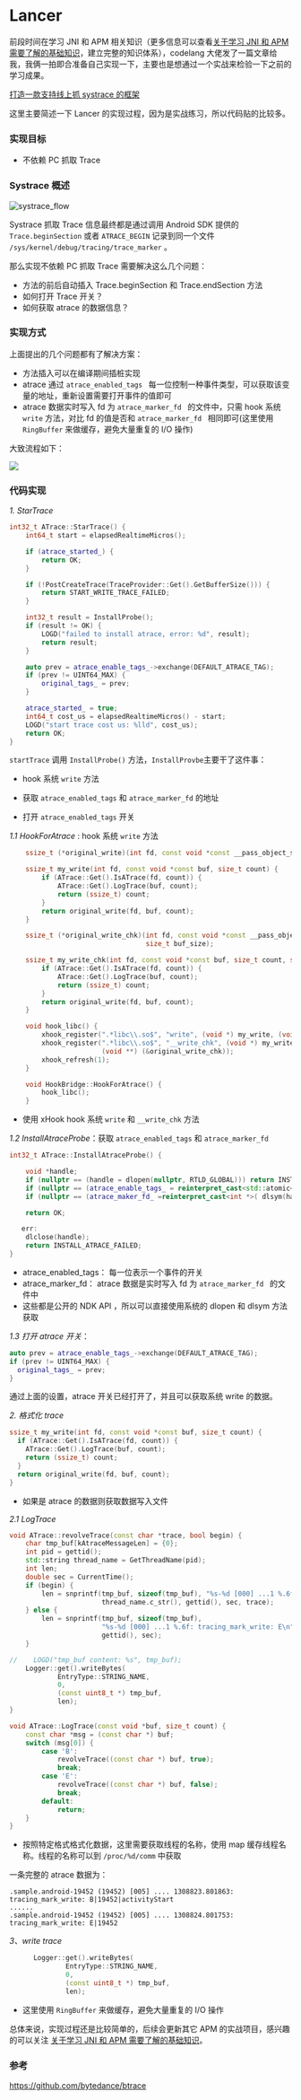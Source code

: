 # Lancer

前段时间在学习 JNI 和 APM 相关知识（更多信息可以查看[关于学习 JNI 和 APM 需要了解的基础知识](https://github.com/YoungTr/Swan)，建立完整的知识体系），codelang 大佬发了一篇文章给我，我俩一拍即合准备自己实现一下，主要也是想通过一个实战来检验一下之前的学习成果。

[打造一款支持线上抓 systrace 的框架](https://mp.weixin.qq.com/s/S49Fz1wPxqe2ua3PiTvIjg)

这里主要简述一下 Lancer 的实现过程，因为是实战练习，所以代码贴的比较多。

### 实现目标

* 不依赖 PC 抓取 Trace

### Systrace 概述

![systrace_flow](./assets/systrace-flow.png)

Systrace 抓取 Trace 信息最终都是通过调用 Android SDK 提供的 `Trace.beginSection` 或者 `ATRACE_BEGIN` 记录到同一个文件 `/sys/kernel/debug/tracing/trace_marker` 。

那么实现不依赖 PC 抓取 Trace 需要解决这么几个问题：

* 方法的前后自动插入 Trace.beginSection 和 Trace.endSection 方法
* 如何打开 Trace 开关？
* 如何获取 atrace 的数据信息？

### 实现方式

上面提出的几个问题都有了解决方案：

* 方法插入可以在编译期间插桩实现
* atrace 通过 `atrace_enabled_tags `  每一位控制一种事件类型，可以获取该变量的地址，重新设置需要打开事件的值即可
* atrace 数据实时写入 fd 为 `atrace_marker_fd ` 的文件中，只需 hook 系统 `write` 方法，对比 fd 的值是否和 `atrace_marker_fd ` 相同即可(这里使用 `RingBuffer` 来做缓存，避免大量重复的 I/O 操作)

大致流程如下：

![](./assets/Lancer.png)

### 代码实现

*1. StarTrace*

```c++
int32_t ATrace::StarTrace() {
    int64_t start = elapsedRealtimeMicros();

    if (atrace_started_) {
        return OK;
    }

    if (!PostCreateTrace(TraceProvider::Get().GetBufferSize())) {
        return START_WRITE_TRACE_FAILED;
    }

    int32_t result = InstallProbe();
    if (result != OK) {
        LOGD("failed to install atrace, error: %d", result);
        return result;
    }

    auto prev = atrace_enable_tags_->exchange(DEFAULT_ATRACE_TAG);
    if (prev != UINT64_MAX) {
        original_tags_ = prev;
    }

    atrace_started_ = true;
    int64_t cost_us = elapsedRealtimeMicros() - start;
    LOGD("start trace cost us: %lld", cost_us);
    return OK;
}
```

`startTrace` 调用 `InstallProbe()` 方法，`InstallProvbe`主要干了这件事：

* hook 系统 `write` 方法

* 获取 `atrace_enabled_tags` 和 `atrace_marker_fd` 的地址
* 打开 `atrace_enabled_tags` 开关

 *1.1 HookForAtrace* : hook 系统 `write` 方法

```c++
    ssize_t (*original_write)(int fd, const void *const __pass_object_size0 buf, size_t count);

    ssize_t my_write(int fd, const void *const buf, size_t count) {
        if (ATrace::Get().IsATrace(fd, count)) {
            ATrace::Get().LogTrace(buf, count);
            return (ssize_t) count;
        }
        return original_write(fd, buf, count);
    }

    ssize_t (*original_write_chk)(int fd, const void *const __pass_object_size0 buf, size_t count,
                                  size_t buf_size);

    ssize_t my_write_chk(int fd, const void *const buf, size_t count, size_t buf_size) {
        if (ATrace::Get().IsATrace(fd, count)) {
            ATrace::Get().LogTrace(buf, count);
            return (ssize_t) count;
        }
        return original_write(fd, buf, count);
    }

    void hook_libc() {
        xhook_register(".*libc\\.so$", "write", (void *) my_write, (void **) (&original_write));
        xhook_register(".*libc\\.so$", "__write_chk", (void *) my_write_chk,
                       (void **) (&original_write_chk));
        xhook_refresh(1);
    }

    void HookBridge::HookForAtrace() {
        hook_libc();
    }
```

* 使用 xHook hook 系统 `write` 和 `__write_chk` 方法 

*1.2 InstallAtraceProbe*：获取 `atrace_enabled_tags` 和 `atrace_marker_fd`

```c++
int32_t ATrace::InstallAtraceProbe() {

    void *handle;
    if (nullptr == (handle = dlopen(nullptr, RTLD_GLOBAL))) return INSTALL_ATRACE_FAILED;
    if (nullptr == (atrace_enable_tags_ = reinterpret_cast<std::atomic<uint64_t> *>(dlsym(handle,"atrace_enabled_tags")))) goto err;
    if (nullptr == (atrace_maker_fd_ =reinterpret_cast<int *>( dlsym(handle, "atrace_marker_fd")))) goto err;

    return OK;

   err:
    dlclose(handle);
    return INSTALL_ATRACE_FAILED;
}
```

* atrace_enabled_tags： 每一位表示一个事件的开关
* atrace_marker_fd： atrace 数据是实时写入 fd 为 `atrace_marker_fd ` 的文件中
* 这些都是公开的 NDK API ，所以可以直接使用系统的 dlopen 和 dlsym 方法获取

*1.3 打开 atrace 开关*：

```c++
auto prev = atrace_enable_tags_->exchange(DEFAULT_ATRACE_TAG);
if (prev != UINT64_MAX) {
  original_tags_ = prev;
}
```

通过上面的设置，atrace 开关已经打开了，并且可以获取系统 write 的数据。

*2. 格式化 trace*

```c++
ssize_t my_write(int fd, const void *const buf, size_t count) {
  if (ATrace::Get().IsATrace(fd, count)) {
    ATrace::Get().LogTrace(buf, count);
    return (ssize_t) count;
  }
  return original_write(fd, buf, count);
}
```

* 如果是 atrace 的数据则获取数据写入文件

*2.1 LogTrace*

```c++
void ATrace::revolveTrace(const char *trace, bool begin) {
    char tmp_buf[kAtraceMessageLen] = {0};
    int pid = gettid();
    std::string thread_name = GetThreadName(pid);
    int len;
    double sec = CurrentTime();
    if (begin) {
        len = snprintf(tmp_buf, sizeof(tmp_buf), "%s-%d [000] ...1 %.6f: tracing_mark_write: %s\n",
                       thread_name.c_str(), gettid(), sec, trace);
    } else {
        len = snprintf(tmp_buf, sizeof(tmp_buf),
                       "%s-%d [000] ...1 %.6f: tracing_mark_write: E\n", thread_name.c_str(),
                       gettid(), sec);
    }

//    LOGD("tmp_buf content: %s", tmp_buf);
    Logger::get().writeBytes(
            EntryType::STRING_NAME,
            0,
            (const uint8_t *) tmp_buf,
            len);
}

void ATrace::LogTrace(const void *buf, size_t count) {
    const char *msg = (const char *) buf;
    switch (msg[0]) {
        case 'B':
            revolveTrace((const char *) buf, true);
            break;
        case 'E':
            revolveTrace((const char *) buf, false);
            break;
        default:
            return;
    }
}
```

* 按照特定格式格式化数据，这里需要获取线程的名称，使用 map 缓存线程名称。线程的名称可以到 `/proc/%d/comm` 中获取

一条完整的 atrace 数据为：

```
.sample.android-19452 (19452) [005] .... 1308823.801863: tracing_mark_write: B|19452|activityStart
......
.sample.android-19452 (19452) [005] .... 1308824.801753: tracing_mark_write: E|19452
```

*3、write trace*

```c++
      Logger::get().writeBytes(
              EntryType::STRING_NAME,
              0,
              (const uint8_t *) tmp_buf,
              len);
```

* 这里使用 `RingBuffer` 来做缓存，避免大量重复的 I/O 操作

总体来说，实现过程还是比较简单的，后续会更新其它 APM 的实战项目，感兴趣的可以关注 [关于学习 JNI 和 APM 需要了解的基础知识](https://github.com/YoungTr/Swan)。

### 参考

https://github.com/bytedance/btrace
